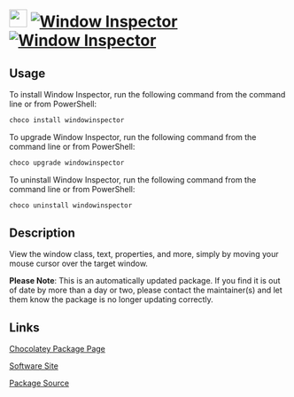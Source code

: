 # <img src="https://rawcdn.githack.com/virtualex-itv/chocolatey-packages/cfd5955b3d908853bac0149541a3350ef83f1a7c/icons/windowinspector.png" width="32" height="32"/> [![Window Inspector](https://img.shields.io/chocolatey/v/windowinspector.svg?label=Window+Inspector)](https://community.chocolatey.org/packages/windowinspector) [![Window Inspector](https://img.shields.io/chocolatey/dt/windowinspector.svg)](https://community.chocolatey.org/packages/windowinspector)

## Usage

To install Window Inspector, run the following command from the command line or from PowerShell:

```powershell
choco install windowinspector
```

To upgrade Window Inspector, run the following command from the command line or from PowerShell:

```powershell
choco upgrade windowinspector
```

To uninstall Window Inspector, run the following command from the command line or from PowerShell:

```powershell
choco uninstall windowinspector
```

## Description

View the window class, text, properties, and more, simply by moving your mouse cursor over the target window.

**Please Note**: This is an automatically updated package. If you find it is
out of date by more than a day or two, please contact the maintainer(s) and
let them know the package is no longer updating correctly.

## Links

[Chocolatey Package Page](https://community.chocolatey.org/packages/windowinspector)

[Software Site](https://www.binaryfortress.com/WindowInspector/)

[Package Source](https://github.com/virtualex-itv/chocolatey-packages/tree/master/automatic/windowinspector)
